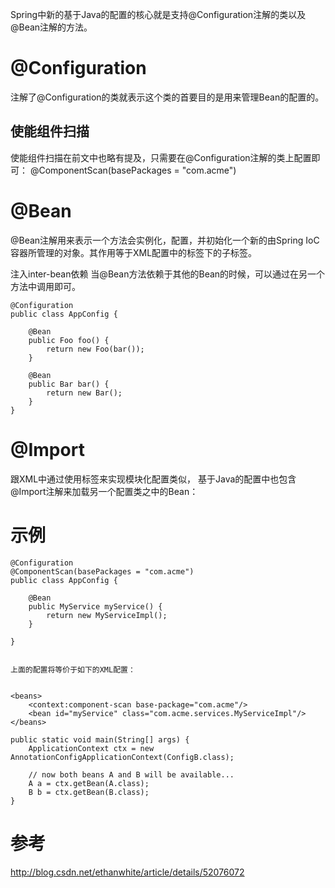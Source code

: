 
Spring中新的基于Java的配置的核心就是支持@Configuration注解的类以及@Bean注解的方法。


# @Configuration

注解了@Configuration的类就表示这个类的首要目的是用来管理Bean的配置的。

## 使能组件扫描
使能组件扫描在前文中也略有提及，只需要在@Configuration注解的类上配置即可：
@ComponentScan(basePackages = "com.acme")

# @Bean

@Bean注解用来表示一个方法会实例化，配置，并初始化一个新的由Spring IoC容器所管理的对象。其作用等于XML配置中的<beans>标签下的<bean>子标签。

注入inter-bean依赖
当@Bean方法依赖于其他的Bean的时候，可以通过在另一个方法中调用即可。

```
@Configuration
public class AppConfig {

    @Bean
    public Foo foo() {
        return new Foo(bar());
    }

    @Bean
    public Bar bar() {
        return new Bar();
    }
}
```

# @Import

跟XML中通过使用<import/>标签来实现模块化配置类似，
基于Java的配置中也包含@Import注解来加载另一个配置类之中的Bean：

# 示例

```
@Configuration
@ComponentScan(basePackages = "com.acme")
public class AppConfig {

    @Bean
    public MyService myService() {
        return new MyServiceImpl();
    }

}


上面的配置将等价于如下的XML配置：


<beans>
    <context:component-scan base-package="com.acme"/>
    <bean id="myService" class="com.acme.services.MyServiceImpl"/>
</beans>

```

```
public static void main(String[] args) {
    ApplicationContext ctx = new AnnotationConfigApplicationContext(ConfigB.class);

    // now both beans A and B will be available...
    A a = ctx.getBean(A.class);
    B b = ctx.getBean(B.class);
}
```


# 参考

http://blog.csdn.net/ethanwhite/article/details/52076072